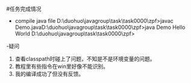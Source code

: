 ﻿#任务完成情况
- compile java file
D:\duohuo\javagroup\task\task0000\zpf>javac Demo.javaD:\duohuo\javagroup\task\task0000\zpf>java Demo
Hello World
D:\duohuo\javagroup\task\task0000\zpf>

-疑问
1. 查看classpath时碰上了问题，不知是不是环境变量的问题。
2. 教程里有些指令在win里好像不能识别。
3. 我的编译成功了但没有反馈。


